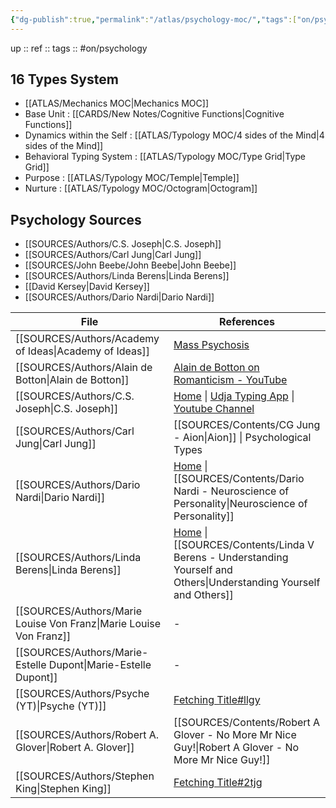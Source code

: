 ```yaml
---
{"dg-publish":true,"permalink":"/atlas/psychology-moc/","tags":["on/psychology"],"created":"","updated":""}
---
```


up :: 
ref :: 
tags :: #on/psychology 

## 16 Types System
- [[ATLAS/Mechanics MOC\|Mechanics MOC]]
- Base Unit : [[CARDS/New Notes/Cognitive Functions\|Cognitive Functions]] 
- Dynamics within the Self : [[ATLAS/Typology MOC/4 sides of the Mind\|4 sides of the Mind]] 
- Behavioral Typing System : [[ATLAS/Typology MOC/Type Grid\|Type Grid]]
- Purpose : [[ATLAS/Typology MOC/Temple\|Temple]] 
- Nurture : [[ATLAS/Typology MOC/Octogram\|Octogram]]

## Psychology Sources
- [[SOURCES/Authors/C.S. Joseph\|C.S. Joseph]]
- [[SOURCES/Authors/Carl Jung\|Carl Jung]]
- [[SOURCES/John Beebe/John Beebe\|John Beebe]]
- [[SOURCES/Authors/Linda Berens\|Linda Berens]]
- [[David Kersey\|David Kersey]]
- [[SOURCES/Authors/Dario Nardi\|Dario Nardi]]

| File                                                                  | References                                                                                                                           |
| --------------------------------------------------------------------- | ------------------------------------------------------------------------------------------------------------------------------------ |
| [[SOURCES/Authors/Academy of Ideas\|Academy of Ideas]]             | [Mass Psychosis](https://www.youtube.com/watch?v=fdzW-S8MwbI)                                                                        |
| [[SOURCES/Authors/Alain de Botton\|Alain de Botton]]               | [Alain de Botton on Romanticism - YouTube](https://youtu.be/sPOuIyEJnbE)                                                             |
| [[SOURCES/Authors/C.S. Joseph\|C.S. Joseph]]                       | [Home](https://csjoseph.life/) \| [Udja Typing App](https://www.udja.app/#/) \| [Youtube Channel](https://www.youtube.com/@CSJoseph) |
| [[SOURCES/Authors/Carl Jung\|Carl Jung]]                           | [[SOURCES/Contents/CG Jung - Aion\|Aion]] \| Psychological Types                                                                                      |
| [[SOURCES/Authors/Dario Nardi\|Dario Nardi]]                       | [Home](http://www.darionardi.com/vpc.html) \| [[SOURCES/Contents/Dario Nardi - Neuroscience of Personality\|Neuroscience of Personality]]             |
| [[SOURCES/Authors/Linda Berens\|Linda Berens]]                     | [Home](https://lindaberens.com/) \| [[SOURCES/Contents/Linda V Berens - Understanding Yourself and Others\|Understanding Yourself and Others]]        |
| [[SOURCES/Authors/Marie Louise Von Franz\|Marie Louise Von Franz]] | \-                                                                                                                                   |
| [[SOURCES/Authors/Marie-Estelle Dupont\|Marie-Estelle Dupont]]     | \-                                                                                                                                   |
| [[SOURCES/Authors/Psyche (YT)\|Psyche (YT)]]                       | [Fetching Title#llgy](https://youtu.be/76NGwkOmdbE)                                                                                  |
| [[SOURCES/Authors/Robert A. Glover\|Robert A. Glover]]             | [[SOURCES/Contents/Robert A Glover - No More Mr Nice Guy!\|Robert A Glover - No More Mr Nice Guy!]]                               |
| [[SOURCES/Authors/Stephen King\|Stephen King]]                     | [Fetching Title#2tjg](https://www.youtube.com/watch?v=3eCFwYy_TxY)                                                                   |

